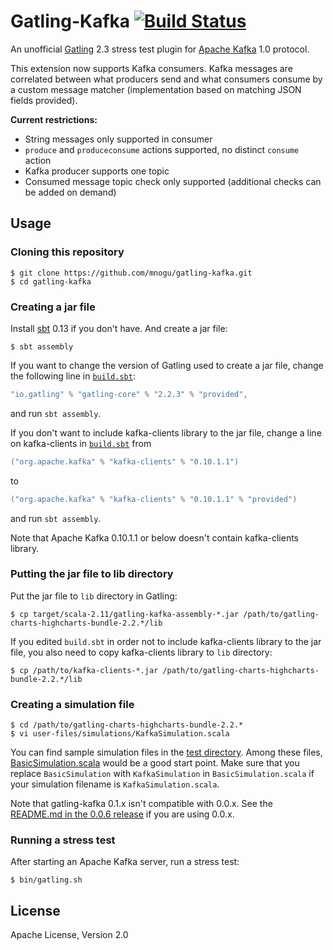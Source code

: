 # Gatling-Kafka [![Build Status](https://travis-ci.org/mnogu/gatling-kafka.svg?branch=master)](https://travis-ci.org/mnogu/gatling-kafka)

An unofficial [Gatling](http://gatling.io/) 2.3 stress test plugin
for [Apache Kafka](http://kafka.apache.org/) 1.0 protocol.

This extension now supports Kafka consumers. Kafka messages are correlated between what producers send and 
what consumers consume by a custom message matcher (implementation based on matching JSON fields provided).

**Current restrictions:**
- String messages only supported in consumer
- `produce` and `produceconsume` actions supported, no distinct `consume` action
- Kafka producer supports one topic
- Consumed message topic check only supported (additional checks can be added on demand)

## Usage

### Cloning this repository

    $ git clone https://github.com/mnogu/gatling-kafka.git
    $ cd gatling-kafka

### Creating a jar file

Install [sbt](http://www.scala-sbt.org/) 0.13 if you don't have.
And create a jar file:

    $ sbt assembly

If you want to change the version of Gatling used to create a jar file,
change the following line in [`build.sbt`](build.sbt):

```scala
"io.gatling" % "gatling-core" % "2.2.3" % "provided",
```

and run `sbt assembly`.

If you don't want to include kafka-clients library to the jar file,
change a line on kafka-clients in [`build.sbt`](build.sbt) from

```scala
("org.apache.kafka" % "kafka-clients" % "0.10.1.1")
```

to

```scala
("org.apache.kafka" % "kafka-clients" % "0.10.1.1" % "provided")
```

and run `sbt assembly`.

Note that Apache Kafka 0.10.1.1 or below doesn't contain kafka-clients library.

### Putting the jar file to lib directory

Put the jar file to `lib` directory in Gatling:

    $ cp target/scala-2.11/gatling-kafka-assembly-*.jar /path/to/gatling-charts-highcharts-bundle-2.2.*/lib

If you edited `build.sbt` in order not to include kafka-clients library
to the jar file, you also need to copy kafka-clients library to `lib` directory:

    $ cp /path/to/kafka-clients-*.jar /path/to/gatling-charts-highcharts-bundle-2.2.*/lib


###  Creating a simulation file

    $ cd /path/to/gatling-charts-highcharts-bundle-2.2.*
    $ vi user-files/simulations/KafkaSimulation.scala

You can find sample simulation files in the [test directory](src/test/scala/com/github/mnogu/gatling/kafka/test).
Among these files, [BasicSimulation.scala](src/test/scala/com/github/mnogu/gatling/kafka/test/BasicSimulation.scala) would be a good start point.
Make sure that you replace `BasicSimulation` with `KafkaSimulation` in `BasicSimulation.scala`
if your simulation filename is `KafkaSimulation.scala`.

Note that gatling-kafka 0.1.x isn't compatible with 0.0.x.
See the [README.md in the 0.0.6 release](https://github.com/mnogu/gatling-kafka/blob/0.0.6/README.md)
if you are using 0.0.x.

### Running a stress test

After starting an Apache Kafka server, run a stress test:

    $ bin/gatling.sh

## License

Apache License, Version 2.0
